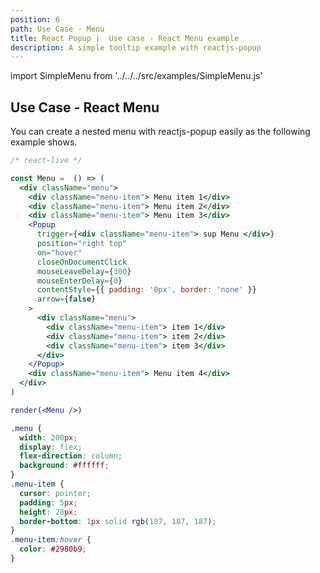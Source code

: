 ```yaml
---
position: 6
path: Use Case - Menu
title: React Popup |  Use case - React Menu example
description: A simple tooltip example with reactjs-popup
---
```


import SimpleMenu from '../../../src/examples/SimpleMenu.js'

## Use Case - React Menu

You can create a nested menu with reactjs-popup easily as the following example shows.


```jsx
/* react-live */

const Menu =  () => (
  <div className="menu">
    <div className="menu-item"> Menu item 1</div>
    <div className="menu-item"> Menu item 2</div>
    <div className="menu-item"> Menu item 3</div>
    <Popup
      trigger={<div className="menu-item"> sup Menu </div>}
      position="right top"
      on="hover"
      closeOnDocumentClick
      mouseLeaveDelay={300}
      mouseEnterDelay={0}
      contentStyle={{ padding: '0px', border: 'none' }}
      arrow={false}
    >
      <div className="menu">
        <div className="menu-item"> item 1</div>
        <div className="menu-item"> item 2</div>
        <div className="menu-item"> item 3</div>
      </div>
    </Popup>
    <div className="menu-item"> Menu item 4</div>
  </div>
)

render(<Menu />)
```

```css
.menu {
  width: 200px;
  display: flex;
  flex-direction: column;
  background: #ffffff;
}
.menu-item {
  cursor: pointer;
  padding: 5px;
  height: 28px;
  border-bottom: 1px solid rgb(187, 187, 187);
}
.menu-item:hover {
  color: #2980b9;
}
```
